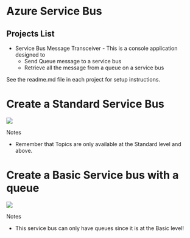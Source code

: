 # Azure Service Bus

## Projects List
- Service Bus Message Transceiver - This is a console application designed to 
    - Send Queue message to a service bus
    - Retrieve all the message from a queue on a service bus 
  
See the readme.md file in each project for setup instructions.



# Create a Standard Service Bus
<a href="https://portal.azure.com/#create/Microsoft.Template/uri/https%3a%2f%2fraw.githubusercontent.com%2fmadcodemonkey%2fAzure.ServiceBus%2fmain%2fARM-Files%2fStandardServiceBus.json" target="_blank">
       <img src="https://aka.ms/deploytoazurebutton"/>
</a>

Notes
- Remember that Topics are only available at the Standard level and above.

# Create a Basic Service bus with a queue
<a href="https://portal.azure.com/#create/Microsoft.Template/uri/https%3a%2f%2fraw.githubusercontent.com%2fmadcodemonkey%2fAzure.ServiceBus%2fmain%2fARM-Files%2fBasicServiceBusWithQueue.json" target="_blank">
       <img src="https://aka.ms/deploytoazurebutton"/>
</a>

Notes
- This service bus can only have queues since it is at the Basic level!
